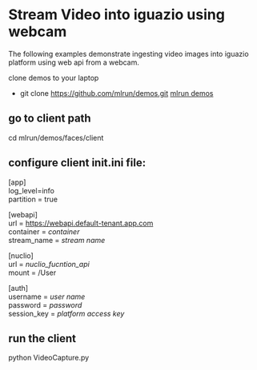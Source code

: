 # Stream Video into iguazio using webcam

The following examples demonstrate ingesting video images into iguazio platform using web api 
from a webcam. 

clone demos to your laptop
* git clone https://github.com/mlrun/demos.git [mlrun demos](https://github.com/mlrun/demos) 

## go to client path
cd mlrun/demos/faces/client

## configure client init.ini file:
[app] <br>
log_level=info <br> 
partition = true <br>

[webapi] <br>
url = <https://webapi.default-tenant.app.com> <br>
container = _container_ <br>
stream_name = _stream name_ <br>

[nuclio] <br>
url = _nuclio_fucntion_api_ <br>
mount = /User <br>

[auth] <br>
username = _user name_ <br>
password = _password_ <br>
session_key = _platform access key_ <br>

## run the client
python VideoCapture.py

